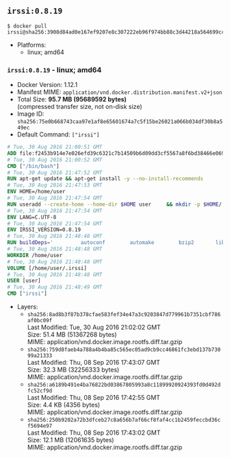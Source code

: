 ## `irssi:0.8.19`

```console
$ docker pull irssi@sha256:3908d84ad0e167ef9207e8c307222eb96f974bb88c3d44218a564699cc3ef616
```

-	Platforms:
	-	linux; amd64

### `irssi:0.8.19` - linux; amd64

-	Docker Version: 1.12.1
-	Manifest MIME: `application/vnd.docker.distribution.manifest.v2+json`
-	Total Size: **95.7 MB (95689592 bytes)**  
	(compressed transfer size, not on-disk size)
-	Image ID: `sha256:75e0b668743caa97e1af8e65601674a7c5f15be26021a066b034df30b8a549ec`
-	Default Command: `["irssi"]`

```dockerfile
# Tue, 30 Aug 2016 21:00:51 GMT
ADD file:f2453b914e7e026efd39c6321c7b14509b6d09dd3cf5567a8f6bd38466e06954 in / 
# Tue, 30 Aug 2016 21:00:52 GMT
CMD ["/bin/bash"]
# Tue, 30 Aug 2016 21:47:52 GMT
RUN apt-get update && apt-get install -y --no-install-recommends 		ca-certificates 		libdatetime-perl 		libglib2.0-0 		libwww-perl 		perl 		wget 	&& rm -rf /var/lib/apt/lists/*
# Tue, 30 Aug 2016 21:47:53 GMT
ENV HOME=/home/user
# Tue, 30 Aug 2016 21:47:54 GMT
RUN useradd --create-home --home-dir $HOME user 	&& mkdir -p $HOME/.irssi 	&& chown -R user:user $HOME
# Tue, 30 Aug 2016 21:47:54 GMT
ENV LANG=C.UTF-8
# Tue, 30 Aug 2016 21:47:54 GMT
ENV IRSSI_VERSION=0.8.19
# Tue, 30 Aug 2016 21:48:48 GMT
RUN buildDeps=' 		autoconf 		automake 		bzip2 		libglib2.0-dev 		libncurses-dev 		libperl-dev 		libssl-dev 		libtool 		lynx 		make 		pkg-config 		xz-utils 	' 	&& set -x 	&& apt-get update && apt-get install -y $buildDeps --no-install-recommends 	&& rm -rf /var/lib/apt/lists/* 	&& wget "https://github.com/irssi/irssi/releases/download/${IRSSI_VERSION}/irssi-${IRSSI_VERSION}.tar.xz" -O /tmp/irssi.tar.xz 	&& wget "https://github.com/irssi/irssi/releases/download/${IRSSI_VERSION}/irssi-${IRSSI_VERSION}.tar.xz.asc" -O /tmp/irssi.tar.xz.asc 	&& export GNUPGHOME="$(mktemp -d)" 	&& gpg --keyserver ha.pool.sks-keyservers.net --recv-keys 7EE65E3082A5FB06AC7C368D00CCB587DDBEF0E1 	&& gpg --batch --verify /tmp/irssi.tar.xz.asc /tmp/irssi.tar.xz 	&& rm -r "$GNUPGHOME" /tmp/irssi.tar.xz.asc 	&& mkdir -p /usr/src/irssi 	&& tar -xf /tmp/irssi.tar.xz -C /usr/src/irssi --strip-components 1 	&& rm /tmp/irssi.tar.xz 	&& cd /usr/src/irssi 	&& ./configure 		--enable-true-color 		--with-bot 		--with-proxy 		--with-socks 	&& make -j$(nproc) 	&& make install 	&& rm -rf /usr/src/irssi 	&& apt-get purge -y --auto-remove $buildDeps
# Tue, 30 Aug 2016 21:48:48 GMT
WORKDIR /home/user
# Tue, 30 Aug 2016 21:48:48 GMT
VOLUME [/home/user/.irssi]
# Tue, 30 Aug 2016 21:48:48 GMT
USER [user]
# Tue, 30 Aug 2016 21:48:49 GMT
CMD ["irssi"]
```

-	Layers:
	-	`sha256:8ad8b3f87b378cfae583fef34e47a3c9203847d779961b7351cbf786af0bc09f`  
		Last Modified: Tue, 30 Aug 2016 21:02:02 GMT  
		Size: 51.4 MB (51367268 bytes)  
		MIME: application/vnd.docker.image.rootfs.diff.tar.gzip
	-	`sha256:759d8faeb4a788a4b4ba85c565ec05ad9cb9cc46861fc3ebd137b73099a21333`  
		Last Modified: Thu, 08 Sep 2016 17:43:07 GMT  
		Size: 32.3 MB (32256333 bytes)  
		MIME: application/vnd.docker.image.rootfs.diff.tar.gzip
	-	`sha256:a6189b491e4ba76822bd03867805993a8c11899920924393fd0d492dfc52cf9d`  
		Last Modified: Thu, 08 Sep 2016 17:42:55 GMT  
		Size: 4.4 KB (4356 bytes)  
		MIME: application/vnd.docker.image.rootfs.diff.tar.gzip
	-	`sha256:250b9202a72b3dfceb27c8a656b7af66cf8faf4cc1b2459feccbd36cf5694e97`  
		Last Modified: Thu, 08 Sep 2016 17:43:02 GMT  
		Size: 12.1 MB (12061635 bytes)  
		MIME: application/vnd.docker.image.rootfs.diff.tar.gzip
